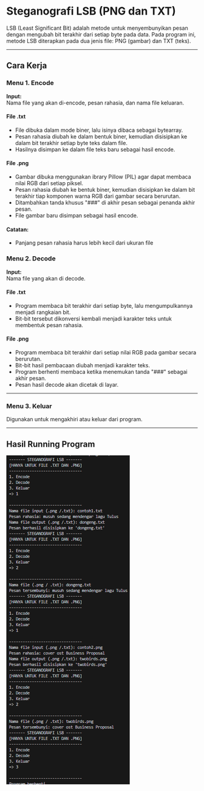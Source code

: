 # Steganografi LSB (PNG dan TXT)

LSB (Least Significant Bit) adalah metode untuk menyembunyikan pesan dengan mengubah bit terakhir dari setiap byte pada data. Pada program ini, metode LSB diterapkan pada dua jenis file: PNG (gambar) dan TXT (teks).

---

## Cara Kerja

### Menu 1. Encode
**Input:**  
Nama file yang akan di-encode, pesan rahasia, dan nama file keluaran.

#### File .txt
- File dibuka dalam mode biner, lalu isinya dibaca sebagai bytearray.  
- Pesan rahasia diubah ke dalam bentuk biner, kemudian disisipkan ke dalam bit terakhir setiap byte teks dalam file.  
- Hasilnya disimpan ke dalam file teks baru sebagai hasil encode.

#### File .png
- Gambar dibuka menggunakan ibrary Pillow (PIL) agar dapat membaca nilai RGB dari setiap piksel.  
- Pesan rahasia diubah ke bentuk biner, kemudian disisipkan ke dalam bit terakhir tiap komponen warna RGB dari gambar secara berurutan.  
- Ditambahkan tanda khusus "###" di akhir pesan sebagai penanda akhir pesan.  
- File gambar baru disimpan sebagai hasil encode.

#### Catatan:
- Panjang pesan rahasia harus lebih kecil dari ukuran file

### Menu 2. Decode
**Input:**  
Nama file yang akan di decode.

#### File .txt
- Program membaca bit terakhir dari setiap byte, lalu mengumpulkannya menjadi rangkaian bit.  
- Bit-bit tersebut dikonversi kembali menjadi karakter teks untuk membentuk pesan rahasia.

#### File .png
- Program membaca bit terakhir dari setiap nilai RGB pada gambar secara berurutan.  
- Bit-bit hasil pembacaan diubah menjadi karakter teks.  
- Program berhenti membaca ketika menemukan tanda "###" sebagai akhir pesan.  
- Pesan hasil decode akan dicetak di layar.

---

### Menu 3. Keluar
Digunakan untuk mengakhiri atau keluar dari program.

---

## Hasil Running Program

![Hasil Running Program](HasilRunning.png)
